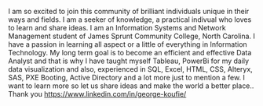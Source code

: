 I am so excited to join this community of brilliant individuals unique in their ways and fields. I am a seeker of knowledge, a practical indivual who loves to learn and share ideas. I am an Information Systems and Network Management student of James Sprunt Community College, North Carolina. I have a passion in learning all aspect or a little of everything in Information Technology. My long term goal is to become an efficient and effective Data Analyst and that is why I have taught myself Tableau, PowerBi for my daily data visualization and also, experienced in SQL, Excel, HTML, CSS, Alteryx, SAS, PXE Booting, Active Directory and a lot more just to mention a few.
I want to learn more so let us share ideas and make the world a better place.. Thank you https://www.linkedin.com/in/george-koufie/
